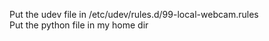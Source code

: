 Put the udev file in /etc/udev/rules.d/99-local-webcam.rules<BR>
Put the python file in my home dir

